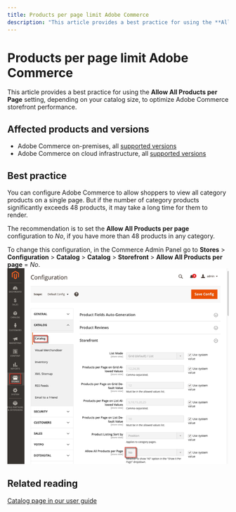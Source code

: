```yaml
---
title: Products per page limit Adobe Commerce
description: "This article provides a best practice for using the **Allow All Products per Page** setting, depending on your catalog size, to optimize Adobe Commerce storefront performance."
---
```


# Products per page limit Adobe Commerce

This article provides a best practice for using the **Allow All Products per Page** setting, depending on your catalog size, to optimize Adobe Commerce storefront performance.

## Affected products and versions

* Adobe Commerce on-premises, all [supported versions](https://magento.com/sites/default/files/magento-software-lifecycle-policy.pdf)
* Adobe Commerce on cloud infrastructure, all [supported versions](https://magento.com/sites/default/files/magento-software-lifecycle-policy.pdf)

## Best practice

You can configure Adobe Commerce to allow shoppers to view all category products on a single page. But if the number of category products significantly exceeds 48 products, it may take a long time for them to render.

The recommendation is to set the **Allow All Products per page** configuration to *No*, if you have more than 48 products in any category.

To change this configuration, in the Commerce Admin Panel go to **Stores** > **Configuration** > **Catalog** > **Catalog** > **Storefront** > **Allow All Products per page** = *No*.
![magento_allow_all_products_per_page_2.4.1.png](assets/magento_allow_all_products_per_page_2.4.1.png)

## Related reading

 [Catalog page in our user guide](https://docs.magento.com/user-guide/configuration/catalog/catalog.html)